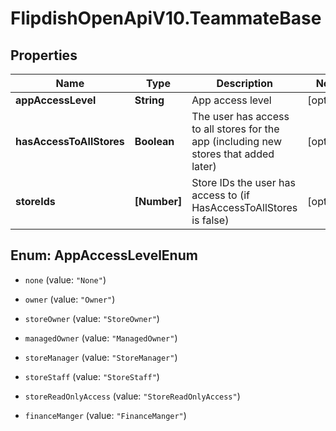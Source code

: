 # FlipdishOpenApiV10.TeammateBase

## Properties
Name | Type | Description | Notes
------------ | ------------- | ------------- | -------------
**appAccessLevel** | **String** | App access level | [optional] 
**hasAccessToAllStores** | **Boolean** | The user has access to all stores for the app (including new stores that added later) | [optional] 
**storeIds** | **[Number]** | Store IDs the user has access to (if HasAccessToAllStores is false) | [optional] 


<a name="AppAccessLevelEnum"></a>
## Enum: AppAccessLevelEnum


* `none` (value: `"None"`)

* `owner` (value: `"Owner"`)

* `storeOwner` (value: `"StoreOwner"`)

* `managedOwner` (value: `"ManagedOwner"`)

* `storeManager` (value: `"StoreManager"`)

* `storeStaff` (value: `"StoreStaff"`)

* `storeReadOnlyAccess` (value: `"StoreReadOnlyAccess"`)

* `financeManger` (value: `"FinanceManger"`)




